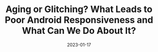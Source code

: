 ---
title: "Aging or Glitching? What Leads to Poor Android Responsiveness and What Can We Do About It?"
collection: publications
permalink: /publication/tmc23-responsiveness
date: 2023-01-17
venue: "TMC 2023"
type: 'trans'
selected: 'false'
pdf: 'tmc23-responsiveness.pdf'
authors: 'Hao Lin, Cai Liu, Zhenhua Li, Feng Qian, Mingliang Li, Ping Xiong, and Yunhao Liu'
repo: https://android-poor-respond.github.io/
---